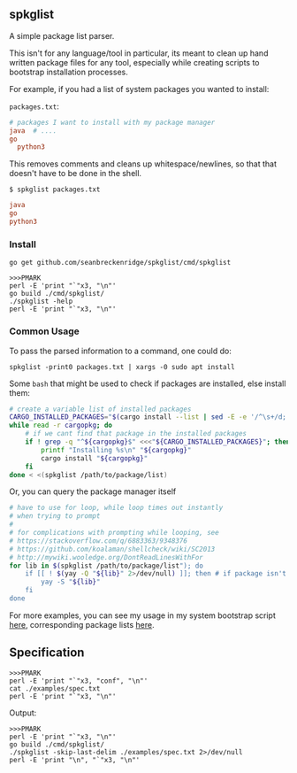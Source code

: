 ## spkglist

A simple package list parser.

This isn't for any language/tool in particular, its meant to clean up hand written package files for any tool, especially while creating scripts to bootstrap installation processes.

For example, if you had a list of system packages you wanted to install:

`packages.txt`:

```conf
# packages I want to install with my package manager
java  # ....
go
  python3
```

This removes comments and cleans up whitespace/newlines, so that that doesn't have to be done in the shell.

`$ spkglist packages.txt`

```conf
java
go
python3
```

### Install

```
go get github.com/seanbreckenridge/spkglist/cmd/spkglist
```

```
>>>PMARK
perl -E 'print "`"x3, "\n"'
go build ./cmd/spkglist/
./spkglist -help
perl -E 'print "`"x3, "\n"'
```

### Common Usage

To pass the parsed information to a command, one could do:

```
spkglist -print0 packages.txt | xargs -0 sudo apt install
```

Some `bash` that might be used to check if packages are installed, else install them:

```bash
# create a variable list of installed packages
CARGO_INSTALLED_PACKAGES="$(cargo install --list | sed -E -e '/^\s+/d; s|\s.*||')"
while read -r cargopkg; do
	# if we cant find that package in the installed packages
	if ! grep -q "^${cargopkg}$" <<<"${CARGO_INSTALLED_PACKAGES}"; then
		printf "Installing %s\n" "${cargopkg}"
		cargo install "${cargopkg}"
	fi
done < <(spkglist /path/to/package/list)
```

Or, you can query the package manager itself

```bash
# have to use for loop, while loop times out instantly
# when trying to prompt
#
# for complications with prompting while looping, see
# https://stackoverflow.com/q/6883363/9348376
# https://github.com/koalaman/shellcheck/wiki/SC2013
# http://mywiki.wooledge.org/DontReadLinesWithFor
for lib in $(spkglist /path/to/package/list"); do
	if [[ ! $(yay -Q "${lib}" 2>/dev/null) ]]; then # if package isn't installed
		yay -S "${lib}"
	fi
done
```

For more examples, you can see my usage in my system bootstrap script [here](https://github.com/seanbreckenridge/dotfiles/blob/7c570944b244986d2837ffa935ff8efd7e7f4543/.config/yadm/computer_bootstrap#L37-L103), corresponding package lists [here](https://github.com/seanbreckenridge/dotfiles/tree/baf92d5fed00b87167b509f22d439c5e2075f63b/.config/yadm/package_lists).

## Specification

```
>>>PMARK
perl -E 'print "`"x3, "conf", "\n"'
cat ./examples/spec.txt
perl -E 'print "`"x3, "\n"'
```

Output:

```
>>>PMARK
perl -E 'print "`"x3, "\n"'
go build ./cmd/spkglist/
./spkglist -skip-last-delim ./examples/spec.txt 2>/dev/null
perl -E 'print "\n", "`"x3, "\n"'
```
